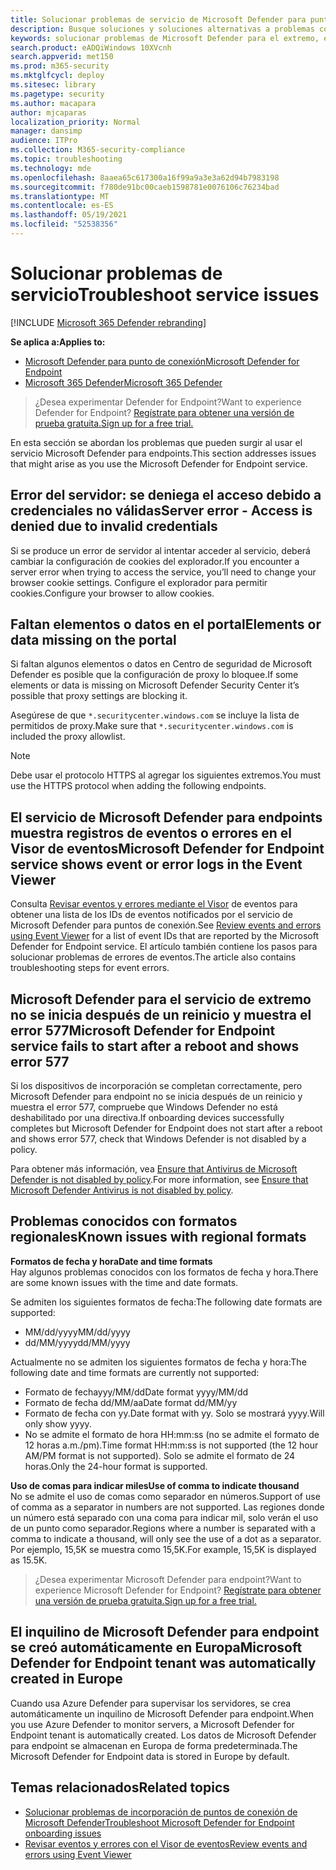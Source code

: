 ```yaml
---
title: Solucionar problemas de servicio de Microsoft Defender para punto de conexión
description: Busque soluciones y soluciones alternativas a problemas conocidos, como errores de servidor al intentar obtener acceso al servicio.
keywords: solucionar problemas de Microsoft Defender para el extremo, error del servidor, acceso denegado, credenciales no válidas, sin datos, portal de panel, permitir, visor de eventos
search.product: eADQiWindows 10XVcnh
search.appverid: met150
ms.prod: m365-security
ms.mktglfcycl: deploy
ms.sitesec: library
ms.pagetype: security
ms.author: macapara
author: mjcaparas
localization_priority: Normal
manager: dansimp
audience: ITPro
ms.collection: M365-security-compliance
ms.topic: troubleshooting
ms.technology: mde
ms.openlocfilehash: 8aaea65c617300a16f99a9a3e3a62d94b7983198
ms.sourcegitcommit: f780de91bc00caeb1598781e0076106c76234bad
ms.translationtype: MT
ms.contentlocale: es-ES
ms.lasthandoff: 05/19/2021
ms.locfileid: "52538356"
---
```

# <a name="troubleshoot-service-issues"></a><span data-ttu-id="9b279-104">Solucionar problemas de servicio</span><span class="sxs-lookup"><span data-stu-id="9b279-104">Troubleshoot service issues</span></span>

[!INCLUDE [Microsoft 365 Defender rebranding](../../includes/microsoft-defender.md)]

<span data-ttu-id="9b279-105">**Se aplica a:**</span><span class="sxs-lookup"><span data-stu-id="9b279-105">**Applies to:**</span></span>
- [<span data-ttu-id="9b279-106">Microsoft Defender para punto de conexión</span><span class="sxs-lookup"><span data-stu-id="9b279-106">Microsoft Defender for Endpoint</span></span>](https://go.microsoft.com/fwlink/p/?linkid=2154037)
- [<span data-ttu-id="9b279-107">Microsoft 365 Defender</span><span class="sxs-lookup"><span data-stu-id="9b279-107">Microsoft 365 Defender</span></span>](https://go.microsoft.com/fwlink/?linkid=2118804)

> <span data-ttu-id="9b279-108">¿Desea experimentar Defender for Endpoint?</span><span class="sxs-lookup"><span data-stu-id="9b279-108">Want to experience Defender for Endpoint?</span></span> [<span data-ttu-id="9b279-109">Regístrate para obtener una versión de prueba gratuita.</span><span class="sxs-lookup"><span data-stu-id="9b279-109">Sign up for a free trial.</span></span>](https://www.microsoft.com/microsoft-365/windows/microsoft-defender-atp?ocid=docs-wdatp-pullalerts-abovefoldlink) 


<span data-ttu-id="9b279-110">En esta sección se abordan los problemas que pueden surgir al usar el servicio Microsoft Defender para endpoints.</span><span class="sxs-lookup"><span data-stu-id="9b279-110">This section addresses issues that might arise as you use the Microsoft Defender for Endpoint service.</span></span>

## <a name="server-error---access-is-denied-due-to-invalid-credentials"></a><span data-ttu-id="9b279-111">Error del servidor: se deniega el acceso debido a credenciales no válidas</span><span class="sxs-lookup"><span data-stu-id="9b279-111">Server error - Access is denied due to invalid credentials</span></span>
<span data-ttu-id="9b279-112">Si se produce un error de servidor al intentar acceder al servicio, deberá cambiar la configuración de cookies del explorador.</span><span class="sxs-lookup"><span data-stu-id="9b279-112">If you encounter a server error when trying to access the service, you’ll need to change your browser cookie settings.</span></span>
<span data-ttu-id="9b279-113">Configure el explorador para permitir cookies.</span><span class="sxs-lookup"><span data-stu-id="9b279-113">Configure your browser to allow cookies.</span></span>

## <a name="elements-or-data-missing-on-the-portal"></a><span data-ttu-id="9b279-114">Faltan elementos o datos en el portal</span><span class="sxs-lookup"><span data-stu-id="9b279-114">Elements or data missing on the portal</span></span>
<span data-ttu-id="9b279-115">Si faltan algunos elementos o datos en Centro de seguridad de Microsoft Defender es posible que la configuración de proxy lo bloquee.</span><span class="sxs-lookup"><span data-stu-id="9b279-115">If some elements or data is missing on Microsoft Defender Security Center it’s possible that proxy settings are blocking it.</span></span>

<span data-ttu-id="9b279-116">Asegúrese de que `*.securitycenter.windows.com` se incluye la lista de permitidos de proxy.</span><span class="sxs-lookup"><span data-stu-id="9b279-116">Make sure that `*.securitycenter.windows.com` is included the proxy allowlist.</span></span>


> [!NOTE]
> <span data-ttu-id="9b279-117">Debe usar el protocolo HTTPS al agregar los siguientes extremos.</span><span class="sxs-lookup"><span data-stu-id="9b279-117">You must use the HTTPS protocol when adding the following endpoints.</span></span>

## <a name="microsoft-defender-for-endpoint-service-shows-event-or-error-logs-in-the-event-viewer"></a><span data-ttu-id="9b279-118">El servicio de Microsoft Defender para endpoints muestra registros de eventos o errores en el Visor de eventos</span><span class="sxs-lookup"><span data-stu-id="9b279-118">Microsoft Defender for Endpoint service shows event or error logs in the Event Viewer</span></span>

<span data-ttu-id="9b279-119">Consulta [Revisar eventos y errores mediante el Visor](event-error-codes.md) de eventos para obtener una lista de los IDs de eventos notificados por el servicio de Microsoft Defender para puntos de conexión.</span><span class="sxs-lookup"><span data-stu-id="9b279-119">See [Review events and errors using Event Viewer](event-error-codes.md) for a list of event IDs that are reported by the Microsoft Defender for Endpoint service.</span></span> <span data-ttu-id="9b279-120">El artículo también contiene los pasos para solucionar problemas de errores de eventos.</span><span class="sxs-lookup"><span data-stu-id="9b279-120">The article also contains troubleshooting steps for event errors.</span></span>

## <a name="microsoft-defender-for-endpoint-service-fails-to-start-after-a-reboot-and-shows-error-577"></a><span data-ttu-id="9b279-121">Microsoft Defender para el servicio de extremo no se inicia después de un reinicio y muestra el error 577</span><span class="sxs-lookup"><span data-stu-id="9b279-121">Microsoft Defender for Endpoint service fails to start after a reboot and shows error 577</span></span>

<span data-ttu-id="9b279-122">Si los dispositivos de incorporación se completan correctamente, pero Microsoft Defender para endpoint no se inicia después de un reinicio y muestra el error 577, compruebe que Windows Defender no está deshabilitado por una directiva.</span><span class="sxs-lookup"><span data-stu-id="9b279-122">If onboarding devices successfully completes but Microsoft Defender for Endpoint does not start after a reboot and shows error 577, check that Windows Defender is not disabled by a policy.</span></span>

<span data-ttu-id="9b279-123">Para obtener más información, vea [Ensure that Antivirus de Microsoft Defender is not disabled by policy](troubleshoot-onboarding.md#ensure-that-microsoft-defender-antivirus-is-not-disabled-by-a-policy).</span><span class="sxs-lookup"><span data-stu-id="9b279-123">For more information, see [Ensure that Microsoft Defender Antivirus is not disabled by policy](troubleshoot-onboarding.md#ensure-that-microsoft-defender-antivirus-is-not-disabled-by-a-policy).</span></span>

## <a name="known-issues-with-regional-formats"></a><span data-ttu-id="9b279-124">Problemas conocidos con formatos regionales</span><span class="sxs-lookup"><span data-stu-id="9b279-124">Known issues with regional formats</span></span>

<span data-ttu-id="9b279-125">**Formatos de fecha y hora**</span><span class="sxs-lookup"><span data-stu-id="9b279-125">**Date and time formats**</span></span><br>
<span data-ttu-id="9b279-126">Hay algunos problemas conocidos con los formatos de fecha y hora.</span><span class="sxs-lookup"><span data-stu-id="9b279-126">There are some known issues with the time and date formats.</span></span> 

<span data-ttu-id="9b279-127">Se admiten los siguientes formatos de fecha:</span><span class="sxs-lookup"><span data-stu-id="9b279-127">The following date formats are supported:</span></span>
- <span data-ttu-id="9b279-128">MM/dd/yyyy</span><span class="sxs-lookup"><span data-stu-id="9b279-128">MM/dd/yyyy</span></span>
- <span data-ttu-id="9b279-129">dd/MM/yyyy</span><span class="sxs-lookup"><span data-stu-id="9b279-129">dd/MM/yyyy</span></span>

<span data-ttu-id="9b279-130">Actualmente no se admiten los siguientes formatos de fecha y hora:</span><span class="sxs-lookup"><span data-stu-id="9b279-130">The following date and time formats are currently not supported:</span></span>
- <span data-ttu-id="9b279-131">Formato de fechayyy/MM/dd</span><span class="sxs-lookup"><span data-stu-id="9b279-131">Date format yyyy/MM/dd</span></span>
- <span data-ttu-id="9b279-132">Formato de fecha dd/MM/aa</span><span class="sxs-lookup"><span data-stu-id="9b279-132">Date format dd/MM/yy</span></span>
- <span data-ttu-id="9b279-133">Formato de fecha con yy.</span><span class="sxs-lookup"><span data-stu-id="9b279-133">Date format with yy.</span></span> <span data-ttu-id="9b279-134">Solo se mostrará yyyy.</span><span class="sxs-lookup"><span data-stu-id="9b279-134">Will only show yyyy.</span></span>
- <span data-ttu-id="9b279-135">No se admite el formato de hora HH:mm:ss (no se admite el formato de 12 horas a.m./pm).</span><span class="sxs-lookup"><span data-stu-id="9b279-135">Time format HH:mm:ss is not supported (the 12 hour AM/PM format is not supported).</span></span> <span data-ttu-id="9b279-136">Solo se admite el formato de 24 horas.</span><span class="sxs-lookup"><span data-stu-id="9b279-136">Only the 24-hour format is supported.</span></span>

<span data-ttu-id="9b279-137">**Uso de comas para indicar miles**</span><span class="sxs-lookup"><span data-stu-id="9b279-137">**Use of comma to indicate thousand**</span></span><br>
<span data-ttu-id="9b279-138">No se admite el uso de comas como separador en números.</span><span class="sxs-lookup"><span data-stu-id="9b279-138">Support of use of comma as a separator in numbers are not supported.</span></span> <span data-ttu-id="9b279-139">Las regiones donde un número está separado con una coma para indicar mil, solo verán el uso de un punto como separador.</span><span class="sxs-lookup"><span data-stu-id="9b279-139">Regions where a number is separated with a comma to indicate a thousand, will only see the use of a dot as a separator.</span></span> <span data-ttu-id="9b279-140">Por ejemplo, 15,5K se muestra como 15,5K.</span><span class="sxs-lookup"><span data-stu-id="9b279-140">For example, 15,5K is displayed as 15.5K.</span></span>

><span data-ttu-id="9b279-141">¿Desea experimentar Microsoft Defender para endpoint?</span><span class="sxs-lookup"><span data-stu-id="9b279-141">Want to experience Microsoft Defender for Endpoint?</span></span> [<span data-ttu-id="9b279-142">Regístrate para obtener una versión de prueba gratuita.</span><span class="sxs-lookup"><span data-stu-id="9b279-142">Sign up for a free trial.</span></span>](https://www.microsoft.com/microsoft-365/windows/microsoft-defender-atp?ocid=docs-wdatp-troubleshoot-belowfoldlink)

## <a name="microsoft-defender-for-endpoint-tenant-was-automatically-created-in-europe"></a><span data-ttu-id="9b279-143">El inquilino de Microsoft Defender para endpoint se creó automáticamente en Europa</span><span class="sxs-lookup"><span data-stu-id="9b279-143">Microsoft Defender for Endpoint tenant was automatically created in Europe</span></span>
<span data-ttu-id="9b279-144">Cuando usa Azure Defender para supervisar los servidores, se crea automáticamente un inquilino de Microsoft Defender para endpoint.</span><span class="sxs-lookup"><span data-stu-id="9b279-144">When you use Azure Defender to monitor servers, a Microsoft Defender for Endpoint tenant is automatically created.</span></span> <span data-ttu-id="9b279-145">Los datos de Microsoft Defender para endpoint se almacenan en Europa de forma predeterminada.</span><span class="sxs-lookup"><span data-stu-id="9b279-145">The Microsoft Defender for Endpoint data is stored in Europe by default.</span></span>





## <a name="related-topics"></a><span data-ttu-id="9b279-146">Temas relacionados</span><span class="sxs-lookup"><span data-stu-id="9b279-146">Related topics</span></span>
- [<span data-ttu-id="9b279-147">Solucionar problemas de incorporación de puntos de conexión de Microsoft Defender</span><span class="sxs-lookup"><span data-stu-id="9b279-147">Troubleshoot Microsoft Defender for Endpoint onboarding issues</span></span>](troubleshoot-onboarding.md)
- [<span data-ttu-id="9b279-148">Revisar eventos y errores con el Visor de eventos</span><span class="sxs-lookup"><span data-stu-id="9b279-148">Review events and errors using Event Viewer</span></span>](event-error-codes.md)
